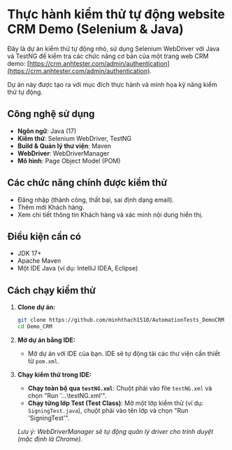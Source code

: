 # Thực hành kiểm thử tự động website CRM Demo (Selenium & Java)

Đây là dự án kiểm thử tự động nhỏ, sử dụng Selenium WebDriver với Java và TestNG để kiểm tra các chức năng cơ bản của một trang web CRM demo: [https://crm.anhtester.com/admin/authentication](https://crm.anhtester.com/admin/authentication).

Dự án này được tạo ra với mục đích thực hành và minh họa kỹ năng kiểm thử tự động.

## Công nghệ sử dụng

* **Ngôn ngữ**: Java (17)
* **Kiểm thử**: Selenium WebDriver, TestNG
* **Build & Quản lý thư viện**: Maven
* **WebDriver**: WebDriverManager
* **Mô hình**: Page Object Model (POM)

## Các chức năng chính được kiểm thử

* Đăng nhập (thành công, thất bại, sai định dạng email).
* Thêm mới Khách hàng.
* Xem chi tiết thông tin Khách hàng và xác minh nội dung hiển thị.

## Điều kiện cần có

* JDK 17+
* Apache Maven
* Một IDE Java (ví dụ: IntelliJ IDEA, Eclipse)

## Cách chạy kiểm thử

1.  **Clone dự án:**
    ```bash
    git clone https://github.com/minhthach1510/AutomationTests_DemoCRM
    cd Demo_CRM
    ```

2.  **Mở dự án bằng IDE:**
    * Mở dự án với IDE của bạn. IDE sẽ tự động tải các thư viện cần thiết từ `pom.xml`.

3.  **Chạy kiểm thử trong IDE:**
    * **Chạy toàn bộ qua `testNG.xml`**: Chuột phải vào file `testNG.xml` và chọn "Run '...\testNG.xml'".
    * **Chạy từng lớp Test (Test Class)**: Mở một lớp kiểm thử (ví dụ: `SigningTest.java`), chuột phải vào tên lớp và chọn "Run 'SigningTest'".
   

    *Lưu ý: WebDriverManager sẽ tự động quản lý driver cho trình duyệt (mặc định là Chrome).*

